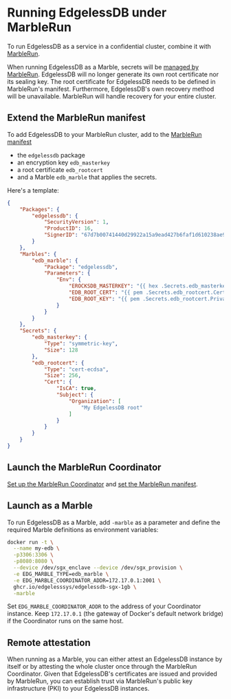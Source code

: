# Running EdgelessDB under MarbleRun

To run EdgelessDB as a service in a confidential cluster, combine it with [MarbleRun](https://marblerun.sh).

When running EdgelessDB as a Marble, secrets will be [managed by MarbleRun](https://docs.edgeless.systems/marblerun/#/features/secrets-management). EdgelessDB will no longer generate its own root certificate nor its sealing key. The root certificate for EdgelessDB needs to be defined in MarbleRun's manifest. Furthermore, EdgelessDB's own recovery method will be unavailable. MarbleRun will handle recovery for your entire cluster.

## Extend the MarbleRun manifest
To add EdgelessDB to your MarbleRun cluster, add to the [MarbleRun manifest](https://docs.edgeless.systems/marblerun/#/workflows/define-manifest)
* the `edgelessdb` package
* an encryption key `edb_masterkey`
* a root certificate `edb_rootcert`
* and a Marble `edb_marble` that applies the secrets.

Here's a template:
```json
{
    "Packages": {
        "edgelessdb": {
            "SecurityVersion": 1,
            "ProductID": 16,
            "SignerID": "67d7b00741440d29922a15a9ead427b6faf1d610238ae9826da345cea4fee0fe"
        }
    },
    "Marbles": {
        "edb_marble": {
            "Package": "edgelessdb",
            "Parameters": {
                "Env": {
                    "EROCKSDB_MASTERKEY": "{{ hex .Secrets.edb_masterkey.Private }}",
                    "EDB_ROOT_CERT": "{{ pem .Secrets.edb_rootcert.Cert }}",
                    "EDB_ROOT_KEY": "{{ pem .Secrets.edb_rootcert.Private }}"
                }
            }
        }
    },
    "Secrets": {
        "edb_masterkey": {
            "Type": "symmetric-key",
            "Size": 128
        },
        "edb_rootcert": {
            "Type": "cert-ecdsa",
            "Size": 256,
            "Cert": {
                "IsCA": true,
                "Subject": {
                    "Organization": [
                        "My EdgelessDB root"
                    ]
                }
            }
        }
    }
}
```

## Launch the MarbleRun Coordinator
[Set up the MarbleRun Coordinator](https://docs.edgeless.systems/marblerun/#/deployment/cloud?id=deploy-marblerun) and [set the MarbleRun manifest](https://docs.edgeless.systems/marblerun/#/workflows/set-manifest).

## Launch as a Marble
To run EdgelessDB as a Marble, add `-marble` as a parameter and define the required Marble definitions as environment variables:

```bash
docker run -t \
  --name my-edb \
  -p3306:3306 \
  -p8080:8080 \
  --device /dev/sgx_enclave --device /dev/sgx_provision \
  -e EDG_MARBLE_TYPE=edb_marble \
  -e EDG_MARBLE_COORDINATOR_ADDR=172.17.0.1:2001 \
  ghcr.io/edgelesssys/edgelessdb-sgx-1gb \
  -marble
```

Set `EDG_MARBLE_COORDINATOR_ADDR` to the address of your Coordinator instance. Keep `172.17.0.1` (the gateway of Docker's default network bridge) if the Coordinator runs on the same host.

## Remote attestation
When running as a Marble, you can either attest an EdgelessDB instance by itself or by attesting the whole cluster once through the MarbleRun Coordinator. Given that EdgelessDB's certificates are issued and provided by MarbleRun, you can establish trust via MarbleRun's public key infrastructure (PKI) to your EdgelessDB instances.
